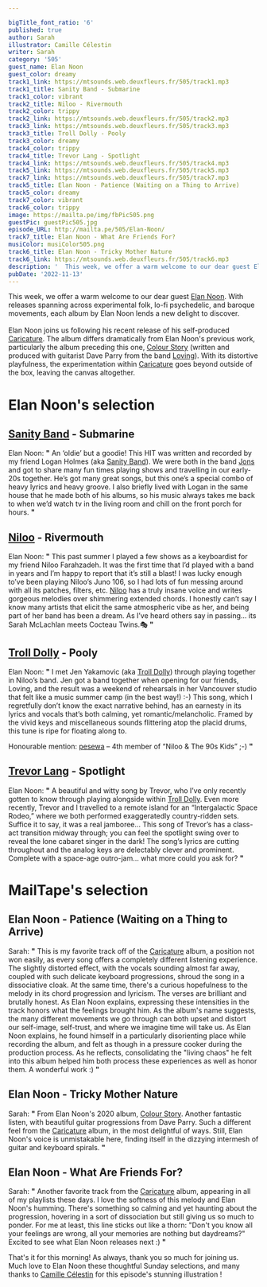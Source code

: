 ```yaml
---

bigTitle_font_ratio: '6'
published: true
author: Sarah
illustrator: Camille Célestin
writer: Sarah
category: '505'
guest_name: Elan Noon
guest_color: dreamy
track1_link: https://mtsounds.web.deuxfleurs.fr/505/track1.mp3
track1_title: Sanity Band - Submarine
track1_color: vibrant
track2_title: Niloo - Rivermouth
track2_color: trippy
track2_link: https://mtsounds.web.deuxfleurs.fr/505/track2.mp3
track3_link: https://mtsounds.web.deuxfleurs.fr/505/track3.mp3
track3_title: Troll Dolly - Pooly
track3_color: dreamy
track4_color: trippy
track4_title: Trevor Lang - Spotlight
track4_link: https://mtsounds.web.deuxfleurs.fr/505/track4.mp3
track5_link: https://mtsounds.web.deuxfleurs.fr/505/track5.mp3
track7_link: https://mtsounds.web.deuxfleurs.fr/505/track7.mp3
track5_title: Elan Noon - Patience (Waiting on a Thing to Arrive)
track5_color: dreamy
track7_color: vibrant
track6_color: trippy
image: https://mailta.pe/img/fbPic505.png
guestPic: guestPic505.jpg
episode_URL: http://mailta.pe/505/Elan-Noon/
track7_title: Elan Noon - What Are Friends For?
musiColor: musiColor505.png
track6_title: Elan Noon - Tricky Mother Nature
track6_link: https://mtsounds.web.deuxfleurs.fr/505/track6.mp3
description: '  This week, we offer a warm welcome to our dear guest Elan Noon. With releases spanning across experimental folk, lo-fi psychedelic, and baroque movements, each album by Elan Noon lends a new delight to discover.'
pubDate: '2022-11-13'
---
```

 This week, we offer a warm welcome to our dear guest [Elan Noon](https://elannoon.bandcamp.com/). With releases spanning across experimental folk, lo-fi psychedelic, and baroque movements, each album by Elan Noon lends a new delight to discover.
<br><br>
  Elan Noon joins us following his recent release of his self-produced [Caricature](https://elannoon.bandcamp.com/album/caricature). The album differs dramatically from Elan Noon's previous work, particularly the album preceding this one, [Colour Story](https://elannoon.bandcamp.com/album/colour-story) (written and produced with guitarist Dave Parry from the band [Loving](https://loving.bandcamp.com/album/if-i-am-only-my-thoughts-2)). With its distortive playfulness, the experimentation within [Caricature](https://elannoon.bandcamp.com/album/caricature) goes beyond outside of the box, leaving the canvas altogether.  


# Elan Noon's selection

## [Sanity Band](https://sbsbsb.bandcamp.com/) - Submarine
Elan Noon: **"** An ‘oldie’ but a goodie! This HIT was written and recorded by my friend Logan Holmes (aka [Sanity Band](https://sbsbsb.bandcamp.com/)). We were both in the band [Jons](https://jawns.bandcamp.com/album/at-work-on-several-things) and got to share many fun times playing shows and travelling in our early-20s together. He’s got many great songs, but this one’s a special combo of heavy lyrics and heavy groove. I also briefly lived with Logan in the same house that he made both of his albums, so his music always takes me back to when we’d watch tv in the living room and chill on the front porch for hours. **"** 

## [Niloo](https://niloo.bandcamp.com/album/niloo) - Rivermouth
Elan Noon: **"** This past summer I played a few shows as a keyboardist for my friend Niloo Farahzadeh. It was the first time that I’d played with a band in years and I’m happy to report that it’s still a blast! I was lucky enough to’ve been playing Niloo’s Juno 106, so I had lots of fun messing around with all its patches, filters, etc. [Niloo](https://niloo.bandcamp.com/album/niloo) has a truly insane voice and writes gorgeous melodies over shimmering extended chords. I honestly can’t say I know many artists that elicit the same atmospheric vibe as her, and being part of her band has been a dream. As I’ve heard others say in passing… its Sarah McLachlan meets Cocteau Twins.🎭 **"** 

## [Troll Dolly](https://trolldolly.bandcamp.com/album/heavens-mini-mart-3) - Pooly
Elan Noon: **"** I met Jen Yakamovic (aka [Troll Dolly](https://trolldolly.bandcamp.com/album/heavens-mini-mart-3)) through playing together in Niloo’s band. Jen got a band together when opening for our friends, Loving, and the result was a weekend of rehearsals in her Vancouver studio that felt like a music summer camp (in the best way!) :-) This song, which I regretfully don’t know the exact narrative behind, has an earnesty in its lyrics and vocals that’s both calming, yet romantic/melancholic. Framed by the vivid keys and miscellaneous sounds flittering atop the placid drums, this tune is ripe for floating along to.

Honourable mention: [pesewa](https://pesewa.bandcamp.com/) – 4th member of “Niloo & The 90s Kids” ;-) **"** 

## [Trevor Lang](https://trevorlang.bandcamp.com/album/the-instruments-ep) - Spotlight
Elan Noon: **"** A beautiful and witty song by Trevor, who I’ve only recently gotten to know through playing alongside within [Troll Dolly](https://trolldolly.bandcamp.com/album/heavens-mini-mart-3). Even more recently, Trevor and I travelled to a remote island for an “Intergalactic Space Rodeo,” where we both performed exaggeratedly country-ridden sets. Suffice it to say, it was a real jamboree… This song of Trevor’s has a class-act transition midway through; you can feel the spotlight swing over to reveal the lone cabaret singer in the dark! The song’s lyrics are cutting throughout and the analog keys are delectably clever and prominent. Complete with a space-age outro-jam… what more could you ask for? **"** 

# MailTape's selection

## Elan Noon - Patience (Waiting on a Thing to Arrive)
Sarah: **"** This is my favorite track off of the [Caricature](https://elannoon.bandcamp.com/album/caricature) album, a position not won easily, as every song offers a completely different listening experience. The slightly distorted effect, with the vocals sounding almost far away, coupled with such delicate keyboard progressions, shroud the song in a dissociative cloak. At the same time, there's a curious hopefulness to the melody in its chord progression and lyricism. The verses are brilliant and brutally honest. As Elan Noon explains, expressing these intensities in the track honors what the feelings brought him. As the album's name suggests, the many different movements we go through can both upset and distort our self-image, self-trust, and where we imagine time will take us. As Elan Noon explains, he found himself in a particularly disorienting place while recording the album, and felt as though in a pressure cooker during the production process. As he reflects, consolidating the "living chaos" he felt into this album helped him both process these experiences as well as honor them. A wonderful work :) **"** 

## Elan Noon - Tricky Mother Nature
Sarah: **"** From Elan Noon's 2020 album, [Colour Story](https://elannoon.bandcamp.com/album/colour-story). Another fantastic listen, with beautiful guitar progressions from Dave Parry. Such a different feel from the [Caricature](https://elannoon.bandcamp.com/album/caricature) album, in the most delightful of ways. Still, Elan Noon's voice is unmistakable here, finding itself in the dizzying intermesh of guitar and keyboard spirals. **"** 

## Elan Noon - What Are Friends For?
Sarah: **"** Another favorite track from the [Caricature](https://elannoon.bandcamp.com/album/caricature) album, appearing in all of my playlists these days. I love the softness of this melody and Elan Noon's humming. There's something so calming and yet haunting about the progression, hovering in a sort of dissociation but still giving us so much to ponder. For me at least, this line sticks out like a thorn: 
"Don't you know all your feelings are wrong, all your memories are nothing but daydreams?" Excited to see what Elan Noon releases next :) **"** 

That's it for this morning! As always, thank you so much for joining us. Much love to Elan Noon these thoughtful Sunday selections, and many thanks to [Camille Célestin](https://www.instagram.com/bravocamo/?hl=en) for this episode's stunning illustration !
